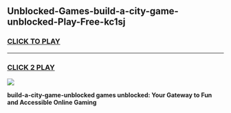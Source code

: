 
## Unblocked-Games-build-a-city-game-unblocked-Play-Free-kc1sj
<h3>
<a href="https://premium76.site?title=build-a-city-game-unblocked&ref=23A">CLICK TO PLAY</a></h3>
<hr>

<h3>
<a href="https://premium76.site?title=build-a-city-game-unblocked&ref=23A">CLICK 2 PLAY</a>
  
</h3>

<a href="https://premium76.site?title=build-a-city-game-unblocked&ref=23A"><img src="https://clearcache.store/games.png"></a>


**build-a-city-game-unblocked games unblocked: Your Gateway to Fun and Accessible Online Gaming**
